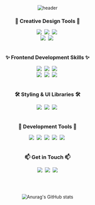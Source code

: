 <!--타이틀 부분-->
<div align="center">

![header](https://capsule-render.vercel.app/api?height=200&type=waving&color=709BDD&text=Seul%20Ki%20Github&fontSize=50&fontColor=FFFFFF&fontAlignY=35&width=1200)

</div>

<!--내용 부분-->
<h3 align="center">🎨 Creative Design Tools 🎨</h3>
<div align="center">
  <img src="https://img.shields.io/badge/figma-F24E1E?style=for-the-badge&logo=figma&logoColor=white" />&nbsp
  <img src="https://img.shields.io/badge/Adobe Photoshop-31A8FF?style=for-the-badge&logo=Adobe Photoshop&logoColor=white"/>&nbsp
  <img src="https://img.shields.io/badge/Adobe Illustrator-FF9A00?style=for-the-badge&logo=Adobe Illustrator&logoColor=white"/>&nbsp
</div>
<div align="center">
  <img src="https://img.shields.io/badge/Adobe Premiere Pro-9999FF?style=for-the-badge&logo=Adobe Premiere Pro&logoColor=white"/>&nbsp
  <img src="https://img.shields.io/badge/Adobe After Effects-9999FF?style=for-the-badge&logo=Adobe After Effects&logoColor=white"/>&nbsp
</div>

<br>

<h3 align="center">✨ Frontend Development Skills ✨</h3>
<div align="center">
  <img src="https://img.shields.io/badge/html5-E34F26?style=for-the-badge&logo=html5&logoColor=white" />&nbsp
  <img src="https://img.shields.io/badge/javascript-F7DF1E?style=for-the-badge&logo=javascript&logoColor=20232a" />&nbsp
  <img src="https://img.shields.io/badge/react-20232a?style=for-the-badge&logo=react&logoColor=61DAFB" />&nbsp
</div>
<div align="center">
  <img src="https://img.shields.io/badge/React Query-FF4154?style=for-the-badge&logo=reactquery&logoColor=white" />&nbsp
  <img src="https://img.shields.io/badge/Next.js-000000?style=for-the-badge&logo=Next.js&logoColor=white"/>&nbsp
  <img src="https://img.shields.io/badge/Typescript-3178C6?style=for-the-badge&logo=Typescript&logoColor=white"/>&nbsp
</div>

<br>

<h3 align="center"> 🛠 Styling & UI Libraries 🛠</h3>
  <div align="center">
  <img src="https://img.shields.io/badge/styled--components-DB7093?style=for-the-badge&logo=styled-components&logoColor=ffd35b" />&nbsp
  <img src="https://img.shields.io/badge/tailwindcss-1daabb?style=for-the-badge&logo=tailwind-css&logoColor=white" />&nbsp
  <img src="https://img.shields.io/badge/css3-1572B6?style=for-the-badge&logo=css3&logoColor=white" />&nbsp
</div>

<br>

<h3 align="center">🔧 Development Tools 🔧</h3>
<div align="center">
  <img src="https://img.shields.io/badge/git-F05033?style=for-the-badge&logo=git&logoColor=white" />&nbsp
  <img src="https://img.shields.io/badge/github-181717?style=for-the-badge&logo=github&logoColor=white" />&nbsp
  <img src="https://img.shields.io/badge/VSCode-2C2C32?style=for-the-badge&logo=visual-studio-code&logoColor=22ABF3" />&nbsp
  <img src="https://img.shields.io/badge/Cursor-2C2C2C?style=for-the-badge&logo=Cursor&logoColor=22ABF3" />&nbsp
  <img src="https://img.shields.io/badge/Vercel-000000?style=for-the-badge&logo=Vercel&logoColor=white"/>&nbsp
</div>

<br>

<h3 align="center">📫 Get in Touch 📫</h3>
<div align="center">
  <a href="https://velog.io/@sseulnim">
    <img src="https://img.shields.io/badge/Velog-1EBC8F?style=for-the-badge&logo=velog&logoColor=white" /></a>&nbsp
  <a href="http://candy-freckle-554.notion.site">
    <img src="https://img.shields.io/badge/Notion-F3F3F3?style=for-the-badge&logo=notion&logoColor=black" /></a>&nbsp
    <a href="mailto:hanbat107@gmail.com">
    <img src="https://img.shields.io/badge/hanbat107@naver.com-D14836?style=for-the-badge&logo=gmail&logoColor=white"/>
  </a>
</div>

<br>

<!--
<h3 align="center">🎬 Video Production Portfolio 🎬</h3>
<div align="center">
  <a href="https://www.behance.net/gallery/187707813/-%28%29">
    <img src="https://img.shields.io/badge/Video Project 1-1769FF?style=for-the-badge&logo=Behance&logoColor=white" /></a>&nbsp
  <a href="https://www.behance.net/gallery/187214861/2024-">
    <img src="https://img.shields.io/badge/Video Project 2-1769FF?style=for-the-badge&logo=Behance&logoColor=white" /></a>&nbsp
<a href="https://youtu.be/fg8uh5F8dh4?si=Nv01_1GRj-l8mJOn">
    <img src="https://img.shields.io/badge/Video Project 3-FF0000?style=for-the-badge&logo=YouTube&logoColor=white" /></a>&nbsp
</div>
-->
<br>
<br>

<div align="center">

![Anurag's GitHub stats](https://github-readme-stats.vercel.app/api?username=sseulnim&show_icons=true&theme=transparent)

</div>

